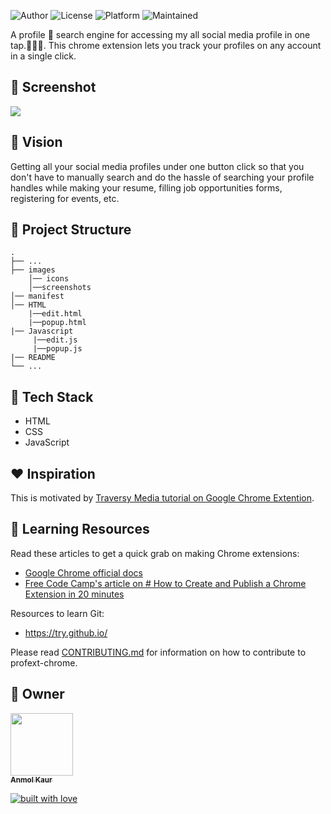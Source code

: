

![Author](https://img.shields.io/badge/author-anmolkaur18-pink)
![License](https://img.shields.io/badge/License-MIT-red)
![Platform](https://img.shields.io/badge/platform-Visual%20Studio%20Code-blue)
![Maintained](https://img.shields.io/maintenance/yes/2020)

A profile 🔎 search engine for accessing my all social media profile in one tap.👨‍💻👩‍. This chrome extension lets you track your profiles on any account in a single click.
## 🚀 Screenshot

![](https://github.com/anmolkaur18/profileExtension_Chrome/blob/master/images/ss.PNG)

## 👩‍ Vision
Getting all your social media profiles under one button click so that you don't have to manually search and do the hassle of searching your profile handles while making your resume, filling job opportunities forms, registering for events, etc.


## 🤷 Project Structure
    .
    ├── ...
    ├── images
        │── icons
        │──screenshots
    │── manifest
    │── HTML
        |──edit.html
        |──popup.html
    |── Javascript
         |──edit.js
         |──popup.js
    |── README
    └── ...


## 🔆 Tech Stack
-  HTML
-  CSS
-  JavaScript

## ❤️ Inspiration
This is motivated by [Traversy Media tutorial on Google Chrome Extention](https://www.youtube.com/watch?v=wHZCYi1K664).

## 📝 Learning Resources

Read these articles to get a quick grab on making Chrome extensions:
- [Google Chrome official docs](https://developer.chrome.com/extensions)
- [Free Code Camp's article on # How to Create and Publish a Chrome Extension in 20 minutes](https://www.freecodecamp.org/news/how-to-create-and-publish-a-chrome-extension-in-20-minutes-6dc8395d7153/)

Resources to learn Git:
-  https://try.github.io/


Please read  [CONTRIBUTING.md](CONTRIBUTING.md)  for information on how to contribute to profext-chrome.
## 👬 Owner
<a href="https://github.com/anmolkaur18"><img src="https://i.pinimg.com/564x/d6/37/fd/d637fda9c29d54ec422c5832edbc2aa0.jpg" width="100px;"><br><sub><b>Anmol Kaur</b></sub></a><br />

[![built with love](https://forthebadge.com/images/badges/built-with-love.svg)](https://github.com/anmolkaur18/)
